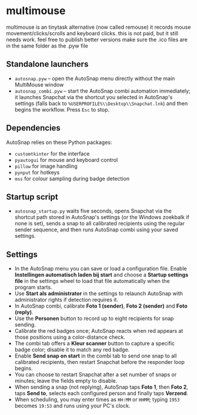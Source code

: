 # multimouse
multimouse is an tinytask alternative (now called remouse) it records mouse movement/clicks/scrolls and keyboard clicks. this is not paid, but it still needs work. feel free to publish better versions
make sure the .ico files are in the same folder as the .pyw file

## Standalone launchers
- `autosnap.pyw` – open the AutoSnap menu directly without the main MultiMouse window
- `autosnap_combi.pyw` – start the AutoSnap combi automation immediately; it launches Snapchat via the shortcut you selected in AutoSnap's settings (falls back to `%USERPROFILE%\\Desktop\\Snapchat.lnk`) and then begins the workflow. Press `Esc` to stop.
## Dependencies

AutoSnap relies on these Python packages:

- `customtkinter` for the interface
- `pyautogui` for mouse and keyboard control
- `pillow` for image handling
- `pynput` for hotkeys
- `mss` for colour sampling during badge detection

## Startup script
- `autosnap_startup.py` waits five seconds, opens Snapchat via the shortcut path stored in AutoSnap's settings (or the Windows zoekbalk if none is set), sends a snap to all calibrated recipients using the regular sender sequence, and then runs AutoSnap combi using your saved settings.

## Settings
- In the AutoSnap menu you can save or load a configuration file. Enable **Instellingen automatisch laden bij start** and choose a **Startup settings file** in the settings wheel to load that file automatically when the program starts.
- Use **Start als administrator** in the settings to relaunch AutoSnap with administrator rights if detection requires it.
- In AutoSnap combi, calibrate **Foto 1 (sender)**, **Foto 2 (sender)** and **Foto (reply)**.
- Use the **Personen** button to record up to eight recipients for snap sending.
- Calibrate the red badges once; AutoSnap reacts when red appears at those positions using a color-distance check.
- The combi tab offers a **Kleur scanner** button to capture a specific badge color; disable it to match any red badge.
- Enable **Send snap on start** in the combi tab to send one snap to all calibrated recipients, then restart Snapchat before the responder loop begins.
- You can choose to restart Snapchat after a set number of snaps or minutes; leave the fields empty to disable.
- When sending a snap (not replying), AutoSnap taps **Foto 1**, then **Foto 2**, taps **Send to**, selects each configured person and finally taps **Verzend**.
- When scheduling, you may enter times as `HH:MM` or `HHMM`; typing `1953` becomes `19:53` and runs using your PC's clock.
